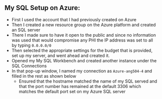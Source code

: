 ## My SQL Setup on Azure:
- First I used the account that I had previously created on Azure
- Then I created a new resource group on the Azure platform and created an SQL server
- There I made sure to have it open to the public and since no information was used that would compromise any PHI the IP address was set to all by typing ```0.0.0.0/0```
- Then selected the appropriate settings for the budget that is provided, set up my server, and went ahead and created it.
- Opened my My SQL Workbench and created another instance under the SQL Connections
- In that pop-up window, I named my connection as ```Azure-ang504-4``` and filled in the rest as shown below
  - Ensured that the hostname matched the name of my SQL served and that the port number has remained at the default 3306 which matches the default port set on my Azure SQL server
